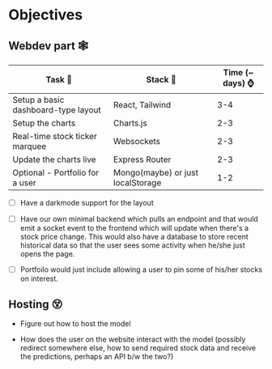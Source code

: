 # Objectives

## Webdev part 🕸

| Task 📜                             | Stack 🚀                          | Time (~ days) ⌚ |
| ----------------------------------- | --------------------------------- | ---------------- |
| Setup a basic dashboard-type layout | React, Tailwind                   | 3-4              |
| Setup the charts                    | Charts.js                         | 2-3              |
| Real-time stock ticker marquee      | Websockets                        | 2-3              |
| Update the charts live              | Express Router                    | 2-3              |
| Optional - Portfolio for a user     | Mongo(maybe) or just localStorage | 1-2              |

- [ ] Have a darkmode support for the layout

- [ ] Have our own minimal backend which pulls an endpoint and that would emit a socket event to the frontend which will update when there's a stock price change. This would also have a database to store recent historical data so that the user sees some activity when he/she just opens the page.

- [ ] Portfoilo would just include allowing a user to pin some of his/her stocks on interest.

## Hosting 😵

- Figure out how to host the model

- How does the user on the website interact with the model (possibly redirect somewhere else, how to send required stock data and receive the predictions, perhaps an API b/w the two?)
